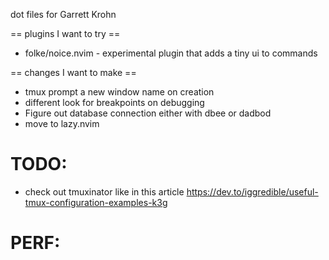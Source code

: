 dot files for Garrett Krohn

== plugins I want to try ==
- folke/noice.nvim - experimental plugin that adds a tiny ui to commands

== changes I want to make ==
- tmux prompt a new window name on creation
- different look for breakpoints on debugging
- Figure out database connection either with dbee or dadbod
- move to lazy.nvim
 
 
# TODO:

- check out tmuxinator like in this article https://dev.to/iggredible/useful-tmux-configuration-examples-k3g


# PERF:
